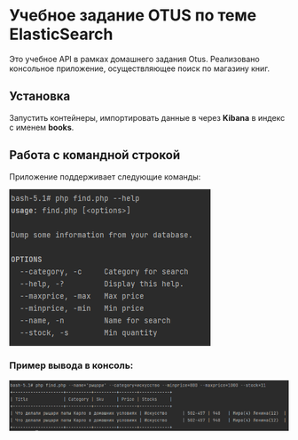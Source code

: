 # Учебное задание OTUS по теме ElasticSearch

Это учебное API в рамках домашнего задания Otus. Реализовано консольное приложение, осуществляющее поиск по магазину книг.

## Установка

Запустить контейнеры, импортировать данные в через **Kibana** в индекс с именем **books**.

## Работа с командной строкой

Приложение поддерживает следующие команды:

![img.png](img.png)


### Пример вывода в консоль:

![img_1.png](img_1.png)







